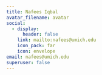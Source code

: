 ```yaml
---
title: Nafees Iqbal
avatar_filename: avatar
social:
  - display:
      header: false
    link: mailto:nafees@umich.edu
    icon_pack: far
    icon: envelope
email: nafees@umich.edu
superuser: false
---
```

